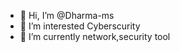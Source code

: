 - 👋 Hi, I’m @Dharma-ms
- 👀 I’m interested Cyberscurity
- 🌱 I’m currently network,security tool

<!---
Dharma-ms/Dharma-ms is a ✨ special ✨ repository because its `README.md` (this file) appears on your GitHub profile.
You can click the Preview link to take a look at your changes.
--->
